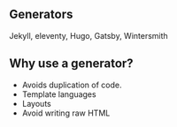 ---
---

## Generators

Jekyll, eleventy, Hugo, Gatsby, Wintersmith

## Why use a generator?

* Avoids duplication of code.
* Template languages
* Layouts
* Avoid writing raw HTML
